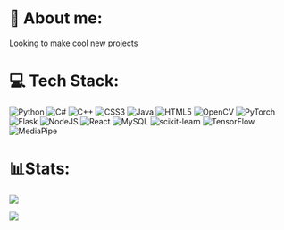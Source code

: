 # 🤖 About me: 


Looking to make cool new projects 


# 💻 Tech Stack:
![Python](https://img.shields.io/badge/python-3670A0?style=for-the-badge&logo=python&logoColor=ffdd54)
![C#](https://img.shields.io/badge/c%23-%23239120?style=for-the-badge&logo=csharp&logoColor=white)
![C++](https://img.shields.io/badge/c%2B%2B-%2300599C?style=for-the-badge&logo=c%2B%2B&logoColor=white)
![CSS3](https://img.shields.io/badge/css3-%231572B6?style=for-the-badge&logo=css3&logoColor=white)
![Java](https://img.shields.io/badge/java-%23ED8B00?style=for-the-badge&logo=openjdk&logoColor=white)
![HTML5](https://img.shields.io/badge/html5-%23E34F26?style=for-the-badge&logo=html5&logoColor=white)
![OpenCV](https://img.shields.io/badge/opencv-%230039A7?style=for-the-badge&logo=opencv&logoColor=white)
![PyTorch](https://img.shields.io/badge/PyTorch-%23EE4C2C?style=for-the-badge&logo=pytorch&logoColor=white)
![Flask](https://img.shields.io/badge/flask-%23000?style=for-the-badge&logo=flask&logoColor=white)
![NodeJS](https://img.shields.io/badge/node.js-6DA55F?style=for-the-badge&logo=node.js&logoColor=white)
![React](https://img.shields.io/badge/react-%2320232a?style=for-the-badge&logo=react&logoColor=%2361DAFB)
![MySQL](https://img.shields.io/badge/mysql-4479A1?style=for-the-badge&logo=mysql&logoColor=white)
![scikit-learn](https://img.shields.io/badge/scikit--learn-%23F7931E?style=for-the-badge&logo=scikit-learn&logoColor=white)
![TensorFlow](https://img.shields.io/badge/TensorFlow-%23FF6F00?style=for-the-badge&logo=tensorflow&logoColor=white)
![MediaPipe](https://img.shields.io/badge/MediaPipe-%2300C8A8?style=for-the-badge&logo=mediapipe&logoColor=white)




# 📊Stats:
![](https://github-readme-streak-stats.herokuapp.com/?user=Reenook&theme=dark&hide_border=false)<br/>

![](https://github-readme-stats.vercel.app/api/top-langs/?username=Reenook&theme=dark&hide_border=false&include_all_commits=false&count_private=false&layout=compact)

<!-- Proudly created with GPRM ( https://gprm.itsvg.in ) -->
